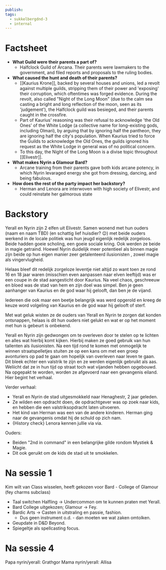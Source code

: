 ```yaml
---
publish: 
tags:
  - sukkelbergdnd-3
  - internal
---
```

# Factsheet
- **What Guild were their parents a part of?**
	- Halfclock Guild of Arcana. Their parents were lawmakers to the government, and filed reports and proposals to the ruling bodies.
- **What caused the hunt and death of their parents?**
	- [[Kaurius Krone]], backed by several houses and unions, led a revolt against multiple guilds, stripping them of their power and 'exposing' their corruption, which oftentimes was forged evidence. During the revolt, also called "Night of the Long Moon" (due to the calm sea casting a bright and long reflection of the moon, seen as its 'judgement'), the Halfclock guild was besieged, and their parents caught in the crossfire.
	- Part of Kaurius' reasoning was their refusal to acknowledge 'the Old Ones' of the White Lodge (a collective name for long-existing gods, including Olmari), by arguing that by ignoring half the pantheon, they are ignoring half the city's population. When Kaurius tried to force the Guilds to acknowledge the Old Ones, the guilds ignored his request as the White Lodge in general was of no political concern.
	- To this day, the Night of the Long Moon is a divise topic throughout [[Elivestr]].
- **What makes Nyrin a Glamour Bard?**
	- Arcane training from their parents gave both kids arcane potency, in which Nyrin levaraged energy she got from dressing, dancing, and being fabulous.
- **How does the rest of the party impact her backstory?**
	- Herman and Lenora are interwoven with high society of Elivestr, and could reinstate her galmorous state
# Backstory
Yerall en Nyrin zijn 2 elfen uit Elivestr. Samen wonend met hun ouders (naam en naam TBD) (en schattig lief huisdier? 😉) met beide ouders werkend in de locale politiek was hun jeugd eigenlijk redelijk zorgeloos. Beide hadden goeie scholing, een goeie sociale kring. Ook werden ze beide in magie getraind. Hoewel Nyrin duidelijk meer potentieel als binnen magie zijn beide op hun eigen manier zeer getalenteerd ilusionisten , zowel magie als vingervlugheid. 

Helaas bleef dit redelijk zorgeloze leventje niet altijd zo want toen ze rond 16 en 18 jaar waren (misschien even aanpassen naar elven leeftijd) was er een coupe in de stad aangesticht door Kaurius. Na veel chaos, geschreeuw en bloed was de stad van hem en zijn doel was simpel. Ben je geen aanhanger van Kaurius en de god waar hij gelooft, dan ben je de vijand.

Iedereen die ook maar een beetje belangrijk was werd opgerold en kreeg de keuze word volgeling van Kaurius en de god waar hij gelooft of sterf. 

Met wat geluk wisten ze de ouders van Yerall en Nyrin te zorgen dat konden ontsnappen, helaas is dit hun ouders niet gelukt en wat er op het moment met hun is gebeurt is onbekend.

Yerall en Nyrin zijn gedwongen om te overleven door te stelen op te lichten en alles wat hierbij komt kijken. Hierbij maken ze goed gebruik van hun tallenten als ilusionisten. Na een tijd rond te komen met onmogelijk te winnen straatspelletjes stuiten ze op een kans om met een groep avonturiers op pad te gaan om hopelijk van overleven naar leven te gaan. Dit bleek echter een valstrik te zijn en ze werden eigenlijk gebruikt als aas. Weliicht dat ze in hun tijd op straat toch wat vijanden hebben opgebouwd. Na opgepakt te worden, worden ze afgevoerd naar een gevangenis eiland. Hier begint het verhaal.

Verder verhaal:
- Yerall en Nyrin de stad uitgesmokkeld naar Henaghestr, 2 jaar geleden.
- Ze wilden een opdracht doen, de opdrachtgever was op zoek naar kids, en hebben die een valstriksopdracht laten uitvoeren. 
- Het kind van Herman was een van de andere kinderen. Herman ging naar de gevangenis omdat hij de schuld op zich nam.
- {History check} Lenora kennen jullie via via. 

Ouders:
- Beiden "2nd in command" in een belangrijke gilde rondom Mystiek & Magie.
- Dit ook geruikt om de kids de stad uit te smokkelen.
# Na sessie 1
Kim wilt van Class wisselen, heeft gekozen voor Bard - College of Glamour (fey charms subclass)

- Taal switchen Halfling -> Undercommon om te kunnen praten met Yerall.
- Bard College uitgekozen; Glamour -> Fey.
- Bardic Arts -> Casten in uitstraling en passie, fashion.
	- Dus geen instrument o.d. - dan moeten we wat zaken omtolken.
- Geupdate in D&D Beyond.
- Spiegeltje als spellcasting focus.
# Na sessie 4
Papa nyrin/yerall: Grathgor
Mama nyrin/yerall: Allisa